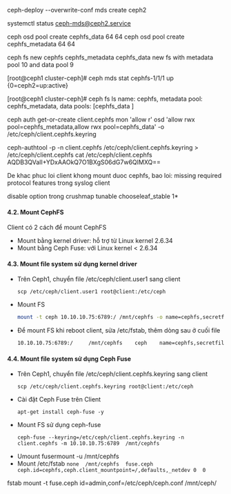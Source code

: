 ceph-deploy --overwrite-conf mds create ceph2

systemctl status ceph-mds@ceph2.service

ceph osd pool create cephfs_data 64 64
ceph osd pool create cephfs_metadata 64 64

ceph fs new cephfs cephfs_metadata cephfs_data
new fs with metadata pool 10 and data pool 9

[root@ceph1 cluster-ceph]# ceph mds stat
cephfs-1/1/1 up  {0=ceph2=up:active}

[root@ceph1 cluster-ceph]# ceph fs ls
name: cephfs, metadata pool: cephfs_metadata, data pools: [cephfs_data ]

ceph auth get-or-create client.cephfs mon 'allow r' osd 'allow rwx pool=cephfs_metadata,allow rwx pool=cephfs_data' -o /etc/ceph/client.cephfs.keyring

ceph-authtool -p -n client.cephfs /etc/ceph/client.cephfs.keyring > /etc/ceph/client.cephfs
cat /etc/ceph/client.cephfs
AQDB3QValI+YDxAAOkQ7O1BXgS06dG7w6QIMXQ==

De khac phuc loi client khong mount duoc cephfs, bao loi: missing required protocol features trong syslog client


disable option trong crushmap
tunable chooseleaf_stable 1*

#### 4.2. Mount CephFS
Client có 2 cách để mount CephFS
 - Mount bằng kernel driver: hỗ trợ từ Linux kernel 2.6.34
 - Mount bằng Ceph Fuse: với Linux kernel < 2.6.34
#### 4.3. Mount file system sử dụng kernel driver
 - Trên Ceph1, chuyển file /etc/ceph/client.user1 sang client
 	```
 	scp /etc/ceph/client.user1 root@client:/etc/ceph
 	```
 - Mount FS
 	```sh
 	mount -t ceph 10.10.10.75:6789:/ /mnt/cephfs -o name=cephfs,secretfile=/etc/ceph/client.cephfs
 	```
 - Để mount FS khi reboot client, sửa /etc/fstab, thêm dòng sau ở cuối file
 	```sh
 	10.10.10.75:6789:/     /mnt/cephfs    ceph    name=cephfs,secretfile=/etc/ceph/client.cephfs,noatime,_netdev    0       2
 	```
#### 4.4. Mount file system sử dụng Ceph Fuse
 - Trên Ceph1, chuyển file /etc/ceph/client.cephfs.keyring sang client
 	```
 	scp /etc/ceph/client.cephfs.keyring root@client:/etc/ceph
 	```
 - Cài đặt Ceph Fuse trên Client
 	```
 	apt-get install ceph-fuse -y
 	```
 - Mount FS sử dụng ceph-fuse
 	```
 	ceph-fuse --keyring=/etc/ceph/client.cephfs.keyring -n client.cephfs -m 10.10.10.75:6789  /mnt/cephfs
 - Umount
 	fusermount -u /mnt/cephfs
 - Mount /etc/fstab
 	```none  /mnt/cephfs  fuse.ceph  ceph.id=cephfs,ceph.client_mountpoint=/,defaults,_netdev 0  0```

fstab
mount -t fuse.ceph id=admin,conf=/etc/ceph/ceph.conf /mnt/ceph/


